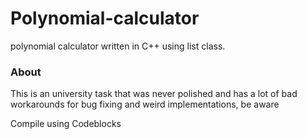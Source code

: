 # Polynomial-calculator
polynomial calculator written in C++ using list class.

### About

This is an university task that was never polished and has a lot of bad workarounds for bug fixing and weird implementations, be aware

Compile using Codeblocks
